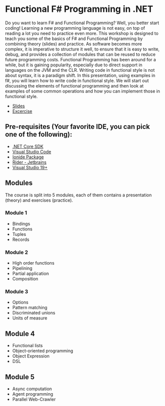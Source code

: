 # Functional F# Programming in .NET

Do you want to learn F# and Functional Programming? Well, you better start coding! Learning a new programming language is not easy, on top of reading a lot you need to practice even more. This workshop is designed to teach you some of the basics of F# and Functional Programming by combining theory (slides) and practice.
As software becomes more complex, it is imperative to structure it well, to ensure that it is easy to write, debug, and provides a collection of modules that can be reused to reduce future programming costs. Functional Programming has been around for a while, but it is gaining popularity, especially due to direct support in languages on the JVM and the CLR. Writing code in functional style is not about syntax, it is a paradigm shift. In this presentation, using examples in f#, you will learn how to write code in functional style. We will start out discussing the elements of functional programming and then look at examples of some common operations and how you can implement those in functional style.

- [Slides](https://github.com/rikace/fsharpcourse/tree/main/slides)
- [Excercise](https://github.com/rikace/fsharpcourse/tree/main/src/FSharpCourse/Workshop)


## Pre-requisites (Your favorite IDE, you can pick one of the following):

- [.NET Core SDK](https://www.microsoft.com/net/download)
- [Visual Studio Code](https://code.visualstudio.com/download)
- [Ionide Package](http://ionide.io/)
- [Rider - Jetbrains](https://www.jetbrains.com/rider/)
- [Visual Studio 19+](https://visualstudio.microsoft.com/vs/community/)


## Modules

The course is split into 5 modules, each of them contains a presentation (theory) and exercises (practice).


### Module 1
- Bindings
- Functions
- Tuples
- Records

### Module 2
- High order functions
- Pipelining
- Partial application
- Composition

### Module 3
- Options
- Pattern matching
- Discriminated unions
- Units of measure

## Module 4
- Functional lists
- Object-oriented programming
- Object Expression
- DSL

## Module 5
- Async computation
- Agent programming
- Parallel Web-Crawler





